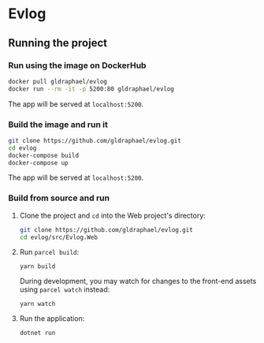 # Evlog

## Running the project

### Run using the image on DockerHub

```bash
docker pull gldraphael/evlog
docker run --rm -it -p 5200:80 gldraphael/evlog
```

The app will be served at `localhost:5200`.

### Build the image and run it

```bash
git clone https://github.com/gldraphael/evlog.git
cd evlog
docker-compose build
docker-compose up
```

The app will be served at `localhost:5200`.

### Build from source and run

1. Clone the project and `cd` into the Web project's directory:
    ```bash
    git clone https://github.com/gldraphael/evlog.git
    cd evlog/src/Evlog.Web
    ```
1. Run `parcel build`:    
    ```
    yarn build
    ```
    During development, you may watch for changes to the front-end assets using `parcel watch` instead:
    ```
    yarn watch
    ```

3. Run the application:
    ```
    dotnet run
    ```
